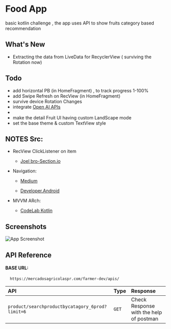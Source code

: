 
# Food App

basic kotlin challenge , the  app uses API to show fruits category based recommendation 

## What's New
- Extracting the data from LiveData for RecyclerView ( surviving the Rotation now)
 
## Todo
- add horizontal PB (in HomeFragment) , to track progress  1-100%
- add Swipe Refresh on RecView (in HomeFragment)
- survive device Rotation Changes
- integrate  [Open AI APIs](https://beta.openai.com/overview)
- 
- make the detail Fruit UI  having custom LandScape mode
- set the base theme &  custom TextView style 


## NOTES Src:


- RecView ClickListener on item
  - [Joel bro-Section.io](https://www.section.io/engineering-education/handling-recyclerview-clicks-the-right-way/)

- Navigation: 
    - [Medium](https://medium.com/@muhamed.riyas/navigation-component-the-complete-guide-c51c9911684)

    - [Developer.Android](https://developer.android.com/guide/navigation/navigation-getting-started)

- MVVM ARch: 
    - [CodeLab Kotlin](https://developer.android.com/codelabs/kotlin-android-training-view-model?index=..%2F..android-kotlin-fundamentals#0)





## Screenshots

![App Screenshot](https://via.placeholder.com/468x300?text=App+Screenshot+Here)


## API Reference

#### BASE URL:

```http
  https://mercadosagricolaspr.com/farmer-dev/apis/
```

| API | Type     | Response                |
| :-------- | :------- | :------------------------- |
| `product/searchproductbycatagory_6prod?limit=6` | `GET` | Check Response with the help of postman |



